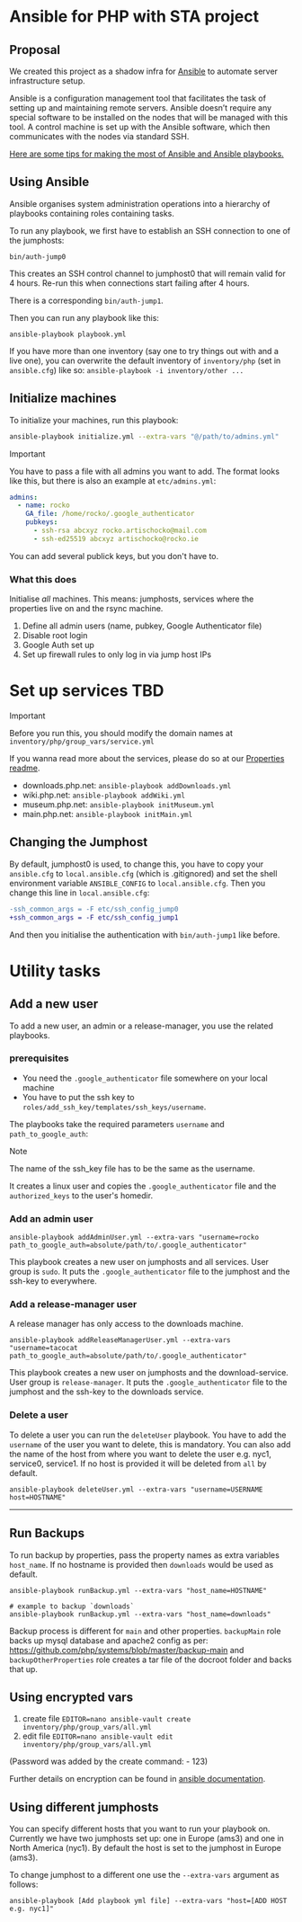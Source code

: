 # Ansible for PHP with STA project

## Proposal

We created this project as a shadow infra for [Ansible](https://docs.ansible.com/ansible/latest/index.html) to automate server infrastructure setup.

Ansible is a configuration management tool that facilitates the task of setting up and maintaining remote servers.
Ansible doesn’t require any special software to be installed on the nodes that will be managed with this tool. A control machine is set up with the Ansible software, which then communicates with the nodes via standard SSH.

[Here are some tips for making the most of Ansible and Ansible playbooks.](https://docs.ansible.com/ansible/2.8/user_guide/playbooks_best_practices.html#best-practices)

## Using Ansible

Ansible organises system administration operations into a hierarchy of playbooks containing roles containing tasks.

To run any playbook, we first have to establish an SSH connection to one of the jumphosts:

```shell
bin/auth-jump0
```

This creates an SSH control channel to jumphost0 that will remain valid for 4 hours. Re-run this when connections start failing after 4 hours.

There is a corresponding `bin/auth-jump1`.

Then you can run any playbook like this:

```shell
ansible-playbook playbook.yml
```

If you have more than one inventory (say one to try things out with and a live one), you can overwrite the default inventory of `inventory/php` (set in `ansible.cfg`) like so: `ansible-playbook -i inventory/other ...`

## Initialize machines

To initialize your machines, run this playbook:

```sh
ansible-playbook initialize.yml --extra-vars "@/path/to/admins.yml"
```
> [!IMPORTANT]
> You have to pass a file with all admins you want to add.
> The format looks like this, but there is also an example at `etc/admins.yml`:
>

```yml
admins:
  - name: rocko
    GA_file: /home/rocko/.google_authenticator
    pubkeys:
      - ssh-rsa abcxyz rocko.artischocko@mail.com
      - ssh-ed25519 abcxyz artischocko@rocko.ie
```

You can add several publick keys, but you don't have to.

### What this does

Initialise _all_ machines. This means: jumphosts, services where the properties live on and the rsync machine.

  1. Define all admin users (name, pubkey, Google Authenticator file)
  2. Disable root login
  3. Google Auth set up
  4. Set up firewall rules to only log in via jump host IPs

# Set up services TBD

> [!IMPORTANT]
> Before you run this, you should modify the domain names at `inventory/php/group_vars/service.yml`
>

If you wanna read more about the services, please do so at our [Properties readme](Properties.md).

- downloads.php.net: `ansible-playbook addDownloads.yml`
- wiki.php.net: `ansible-playbook addWiki.yml`
- museum.php.net: `ansible-playbook initMuseum.yml`
- main.php.net: `ansible-playbook initMain.yml`

## Changing the Jumphost

By default, jumphost0 is used, to change this, you have to copy your `ansible.cfg` to `local.ansible.cfg` (which is .gitignored) and set the shell environment variable `ANSIBLE_CONFIG` to `local.ansible.cfg`. Then you change this line in `local.ansible.cfg`:

```diff
-ssh_common_args = -F etc/ssh_config_jump0
+ssh_common_args = -F etc/ssh_config_jump1
```

And then you initialise the authentication with `bin/auth-jump1` like before.


# Utility tasks

## Add a new user

To add a new user, an admin or a release-manager, you use the related playbooks.

### prerequisites

- You need the `.google_authenticator` file somewhere on your local machine
- You have to put the ssh key to `roles/add_ssh_key/templates/ssh_keys/username`.

The playbooks take the required parameters `username` and `path_to_google_auth`:

> [!NOTE]
> The name of the ssh_key file has to be the same as the username.

It creates a linux user and copies the `.google_authenticator` file and the `authorized_keys` to the user's homedir.

### Add an admin user

```shell
ansible-playbook addAdminUser.yml --extra-vars "username=rocko path_to_google_auth=absolute/path/to/.google_authenticator"
```

This playbook creates a new user on jumphosts and all services.
User group is `sudo`. It puts the `.google_authenticator` file to the jumphost and the ssh-key to everywhere.

### Add a release-manager user

A release manager has only access to the downloads machine.

```shell
ansible-playbook addReleaseManagerUser.yml --extra-vars "username=tacocat path_to_google_auth=absolute/path/to/.google_authenticator"
```

This playbook creates a new user on jumphosts and the download-service.
User group is `release-manager`. It puts the `.google_authenticator` file to the jumphost and the ssh-key to the downloads service.

### Delete a user

To delete a user you can run the `deleteUser` playbook. You have to add the `username` of the user you want to delete, this is mandatory. You can also add the name of the host from where you want to delete the user e.g. nyc1, service0, service1. If no host is provided it will be deleted from `all` by default.

```shell
ansible-playbook deleteUser.yml --extra-vars "username=USERNAME host=HOSTNAME"
```

---

## Run Backups

To run backup by properties, pass the property names as extra variables `host_name`. If no hostname is provided then `downloads` would be used as default.

```shell
ansible-playbook runBackup.yml --extra-vars "host_name=HOSTNAME"

# example to backup `downloads`
ansible-playbook runBackup.yml --extra-vars "host_name=downloads"
```

Backup process is different for `main` and other properties. `backupMain` role backs up mysql database and apache2 config as per: https://github.com/php/systems/blob/master/backup-main and `backupOtherProperties` role creates a tar file of the docroot folder and backs that up.

## Using encrypted vars

1. create file `EDITOR=nano ansible-vault create inventory/php/group_vars/all.yml`
2. edit file `EDITOR=nano ansible-vault edit inventory/php/group_vars/all.yml`

(Password was added by the create command: - 123)

Further details on encryption can be found in [ansible documentation](https://docs.ansible.com/ansible/latest/vault_guide/vault_encrypting_content.html).


## Using different jumphosts

You can specify different hosts that you want to run your playbook on. Currently we have two jumphosts set up: one in Europe (ams3) and one in North America (nyc1). By default the host is set to the jumphost in Europe (ams3).

To change jumphost to a different one use the `--extra-vars` argument as follows:

```shell
ansible-playbook [Add playbook yml file] --extra-vars "host=[ADD HOST e.g. nyc1]"
```
